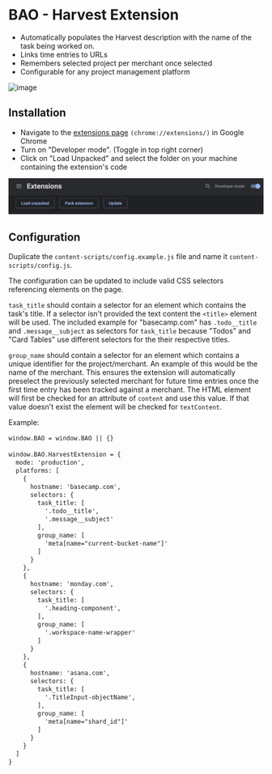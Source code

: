 # BAO - Harvest Extension

- Automatically populates the Harvest description with the name of the task being worked on.
- Links time entries to URLs
- Remembers selected project per merchant once selected
- Configurable for any project management platform

<img width="571" alt="image" src="https://github.com/baoagency/harvest-extension/assets/20971511/523e882d-dce2-434f-9cd5-17989d6ff19f">

## Installation

- Navigate to the [extensions page](chrome://extensions/) `(chrome://extensions/)` in Google Chrome
- Turn on "Developer mode". (Toggle in top right corner)
- Click on "Load Unpacked" and select the folder on your machine containing the extension's code

![Chrome extension installation](images/chrome-extension-installation.png)

## Configuration

Duplicate the `content-scripts/config.example.js` file and name it `content-scripts/config.js`. 

The configuration can be updated to include valid CSS selectors referencing elements on the page.

`task_title` should contain a selector for an element which contains the task's title. If a selector isn't provided the text content the `<title>` element will be used.
The included example for "basecamp.com" has `.todo__title` and `.message__subject` as selectors for `task_title` because "Todos" and "Card Tables" use different selectors for the their respective titles.

`group_name` should contain a selector for an element which contains a unique identifier for the project/merchant. An example of this would be the name of the merchant. This ensures the extension will automatically preselect the previously selected merchant for future time entries once the first time entry has been tracked against a merchant. The HTML element will first be checked for an attribute of `content` and use this value. If that value doesn't exist the element will be checked for `textContent`.

Example:
```
window.BAO = window.BAO || {}

window.BAO.HarvestExtension = {
  mode: 'production',
  platforms: [
    {
      hostname: 'basecamp.com',
      selectors: {
        task_title: [
          '.todo__title',
          '.message__subject'
        ],
        group_name: [
          'meta[name="current-bucket-name"]'
        ]
      }
    },
    {
      hostname: 'monday.com',
      selectors: {
        task_title: [
          '.heading-component',
        ],
        group_name: [
          '.workspace-name-wrapper'
        ]
      }
    },
    {
      hostname: 'asana.com',
      selectors: {
        task_title: [
          '.TitleInput-objectName',
        ],
        group_name: [
          'meta[name="shard_id"]'
        ]
      }
    }
  ]
}
```
